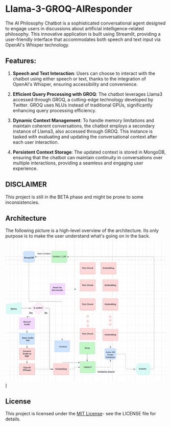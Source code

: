 # Llama-3-GROQ-AIResponder

The AI Philosophy Chatbot is a sophisticated conversational agent designed to engage users in discussions about artificial intelligence-related philosophy. This innovative application is built using Streamlit, providing a user-friendly interface that accommodates both speech and text input via OpenAI's Whisper technology.

## Features:

1. **Speech and Text Interaction**: Users can choose to interact with the chatbot using either speech or text, thanks to the integration of OpenAI's Whisper, ensuring accessibility and convenience.

2. **Efficient Query Processing with GROQ**: The chatbot leverages Llama3 accessed through GROQ, a cutting-edge technology developed by Twitter. GROQ uses NLUs instead of traditional GPUs, significantly enhancing query processing efficiency.

3. **Dynamic Context Management**: To handle memory limitations and maintain coherent conversations, the chatbot employs a secondary instance of Llama3, also accessed through GROQ. This instance is tasked with evaluating and updating the conversational context after each user interaction.

4. **Persistent Context Storage**: The updated context is stored in MongoDB, ensuring that the chatbot can maintain continuity in conversations over multiple interactions, providing a seamless and engaging user experience.

## DISCLAIMER 
This project is still in the BETA phase and might be prone to some inconsistencies. 

## Architecture 
The following picture is a high-level overview of the architecture. Its only purpose is to make the user understand what's going on in the back. 
![](https://github.com/hash2004/Llama-3-GROQ-AIResponder/blob/main/images/Architecture.png "Architecture"))

## License
This project is licensed under the [MIT License](https://opensource.org/license/MIT)- see the LICENSE file for details.
